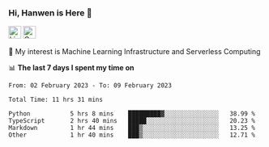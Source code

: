 ### Hi, Hanwen is Here 👋
<p>
	<a href="https://www.linkedin.com/in/liu-hanwen/"><img src="https://img.shields.io/badge/@hanwen-0A66C2?style=flat&logo=LinkedIn&logoColor=white" alt="Linkedin"  height="25px"/></a> 
	<a href="https://scholar.google.com/citations?user=HDF0su0AAAAJ"><img src="https://img.shields.io/badge/scholar-4385FE.svg?&style=plastic&logo=google-scholar&logoColor=white" alt="Google Scholar" height="25px"> </a>
</p>
🌱 My interest is Machine Learning Infrastructure and Serverless Computing

📊 **The last 7 days I spent my time on** 
<!--START_SECTION:waka-->

```text
From: 02 February 2023 - To: 09 February 2023

Total Time: 11 hrs 31 mins

Python           5 hrs 8 mins    █████████▓░░░░░░░░░░░░░░░   38.99 %
TypeScript       2 hrs 40 mins   █████░░░░░░░░░░░░░░░░░░░░   20.23 %
Markdown         1 hr 44 mins    ███▒░░░░░░░░░░░░░░░░░░░░░   13.25 %
Other            1 hr 40 mins    ███▒░░░░░░░░░░░░░░░░░░░░░   12.71 %
```

<!--END_SECTION:waka-->


<!--
**david990917/david990917** is a ✨ _special_ ✨ repository because its `README.md` (this file) appears on your GitHub profile.

Here are some ideas to get you started:

- 🔭 I’m currently working on ...
- 🌱 I’m currently learning ...
- 👯 I’m looking to collaborate on ...
- 🤔 I’m looking for help with ...
- 💬 Ask me about ...
- 📫 How to reach me: ...
- 😄 Pronouns: ...
- ⚡ Fun fact: ...
-->
